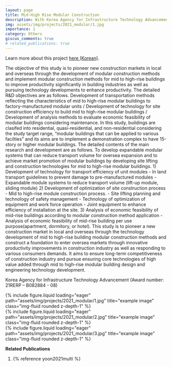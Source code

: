 ```yaml
---
layout: page
title: Mid-High Rise Modular Construction
description: With Korea Agency for Infrastructure Technology Advancement (2014.09 ~ 2023.06)
img: assets/img/projects/2021_modular/1.jpg
importance: 1
category: Others
giscus_comments: true
# related_publications: true
---
```


Learn more about this project [here (Korean)](http://mcfro.co.kr/).

The objective of this study is to pioneer new construction markets in local and overseas through the development of modular construction methods and implement modular construction methods for mid to high-rise buildings to improve productivity significantly in building industries as well as pursuing technology developments to enhance productivity. The detailed R&D objectives are as follows. Development of transportation methods reflecting the characteristics of mid to high-rise modular buildings to factory-manufactured modular units / Development of technology for site construction efficiency to build mid to high-rise modular buildings / Development of analysis methods to evaluate economic feasibility of modular buildings considering maintenance. In this study, buildings are clasifed into residential, quasi-residential, and non-residential considering the study target range, “modular buildings that can be applied to various facilties” and its aims are to implement a demonstration complex to have 15-story or higher modular buildings. The detailed contents of the main research and development are as follows. To develop expandable modular systems that can reduce transport volume for oversea expansion and to achieve market promotion of modular buildings by developing site lifting and construction technologies for mid to high-rise modular buildings. 1) Development of technology for transport efficiency of unit modules - In land transport guidelines to prevent damage to pre-manufactured modules - Expandable module systems to reduce transport volume (lift-up module, sliding module) 2) Development of optimization of site construction process - Mid to high-rise module construction process. - Site lifting planning and technology of safety management - Technology of optimization of equipment and work force operation - Joint equipment to enhance efficiency of installation at the site. 3) Analysis of economic feasibility of mid-rise buildings according to modular  construction method application - Analysis of economic feasibility of mid-rise building per use purpose(apartment, dormitory, or hotel). This study is to pioneer a new construction market in local and overseas through the technology development of mid to high-rise building modular construction methods and construct a foundation to enter oversea markets through innovative productivity improvements in construction industry as well as responding to various consumers demands. It aims to ensure long-term competitiveness of construction industry and pursue ensuring core technologies of high value added through mid to high-rise modular building design and engineering technology development.

Korea Agency for Infrastructure Technology Advancement (Award number: 21RERP – B082884 - 08)

<div class="col-sm mt-3 mt-md-0">
    {% include figure.liquid loading="eager" path="assets/img/projects/2021_modular/1.jpg" title="example image" class="img-fluid rounded z-depth-1" %}
</div>
<div class="col-sm mt-3 mt-md-0">
    {% include figure.liquid loading="eager" path="assets/img/projects/2021_modular/2.jpg" title="example image" class="img-fluid rounded z-depth-1" %}
</div>
<div class="col-sm mt-3 mt-md-0">
    {% include figure.liquid loading="eager" path="assets/img/projects/2021_modular/3.jpg" title="example image" class="img-fluid rounded z-depth-1" %}
</div>

**Related Publications**

1. {% reference yoon2021multi %}